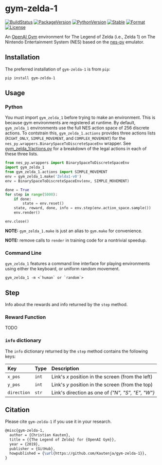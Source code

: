 # gym-zelda-1

[![BuildStatus][build-status]][ci-server]
[![PackageVersion][pypi-version]][pypi-home]
[![PythonVersion][python-version]][python-home]
[![Stable][pypi-status]][pypi-home]
[![Format][pypi-format]][pypi-home]
[![License][pypi-license]](LICENSE)

[build-status]: https://travis-ci.com/Kautenja/gym-zelda-1.svg?branch=master
[ci-server]: https://travis-ci.com/Kautenja/gym-zelda-1
[pypi-version]: https://badge.fury.io/py/gym-zelda-1.svg
[pypi-license]: https://img.shields.io/pypi/l/gym-zelda-1.svg
[pypi-status]: https://img.shields.io/pypi/status/gym-zelda-1.svg
[pypi-format]: https://img.shields.io/pypi/format/gym-zelda-1.svg
[pypi-home]: https://badge.fury.io/py/gym-zelda-1
[python-version]: https://img.shields.io/pypi/pyversions/gym-zelda-1.svg
[python-home]: https://python.org

An [OpenAI Gym](https://github.com/openai/gym) environment for The Legend of
Zelda (i.e., Zelda 1) on The Nintendo Entertainment System (NES) based on
the [nes-py](https://github.com/Kautenja/nes-py) emulator.

## Installation

The preferred installation of `gym-zelda-1` is from `pip`:

```shell
pip install gym-zelda-1
```

## Usage

### Python

You must import `gym_zelda_1` before trying to make an environment.
This is because gym environments are registered at runtime. By default,
`gym_zelda_1` environments use the full NES action space of 256
discrete actions. To contstrain this, `gym_zelda_1.actions` provides
three actions lists (`RIGHT_ONLY`, `SIMPLE_MOVEMENT`, and `COMPLEX_MOVEMENT`)
for the `nes_py.wrappers.BinarySpaceToDiscreteSpaceEnv` wrapper. See
[gym_zelda_1/actions.py](gym_zelda_1/actions.py) for a
breakdown of the legal actions in each of these three lists.

```python
from nes_py.wrappers import BinarySpaceToDiscreteSpaceEnv
import gym_zelda_1
from gym_zelda_1.actions import SIMPLE_MOVEMENT
env = gym_zelda_1.make('Zelda1-v0')
env = BinarySpaceToDiscreteSpaceEnv(env, SIMPLE_MOVEMENT)

done = True
for step in range(5000):
    if done:
        state = env.reset()
    state, reward, done, info = env.step(env.action_space.sample())
    env.render()

env.close()
```

**NOTE:** `gym_zelda_1.make` is just an alias to `gym.make` for
convenience.

**NOTE:** remove calls to `render` in training code for a nontrivial
speedup.

### Command Line

`gym_zelda_1` features a command line interface for playing
environments using either the keyboard, or uniform random movement.

```shell
gym_zelda_1 -m <`human` or `random`>
```

## Step

Info about the rewards and info returned by the `step` method.

### Reward Function

TODO

### `info` dictionary

The `info` dictionary returned by the `step` method contains the following
keys:

| Key         | Type   | Description
|:------------|:-------|:------------------------------------------------------|
| `x_pos`     | `int`  | Link's _x_ position in the screen (from the left)
| `y_pos`     | `int`  | Link's _y_ position in the screen (from the top)
| `direction` | `str`  | Link's direction as one of _{"N", "S", "E", "W"}_

## Citation

Please cite `gym-zelda-1` if you use it in your research.

```tex
@misc{gym-zelda-1,
  author = {Christian Kauten},
  title = {{The Legend of Zelda} for {OpenAI Gym}},
  year = {2019},
  publisher = {GitHub},
  howpublished = {\url{https://github.com/Kautenja/gym-zelda-1}},
}
```
